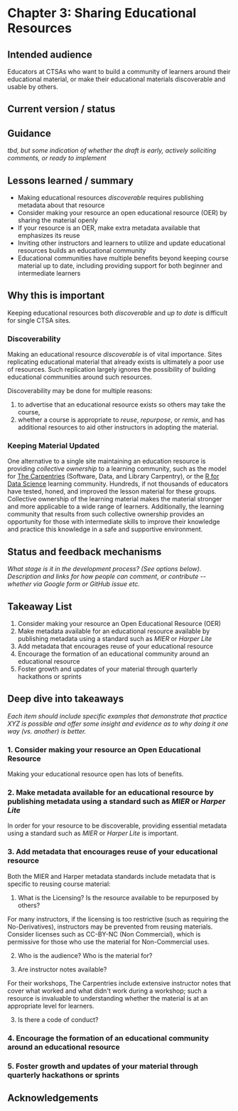 # Chapter 3: Sharing Educational Resources

## Intended audience	

Educators at CTSAs who want to build a community of learners around their educational material, or make their educational materials discoverable and usable by others.

## Current version / status	



## Guidance 

*tbd, but some indication of whether the draft is early, actively soliciting comments, or ready to implement*

## Lessons learned / summary	

- Making educational resources *discoverable* requires publishing metadata about that resource
- Consider making your resource an open educational resource (OER) by sharing the material openly
- If your resource is an OER, make extra metadata available that emphasizes its reuse
- Inviting other instructors and learners to utilize and update educational resources builds an educational community
- Educational communities have multiple benefits beyond keeping course material up to date, including providing support for both beginner and intermediate learners

## Why this is important	

Keeping educational resources both *discoverable* and *up to date* is difficult for single CTSA sites.

### Discoverability

Making an educational resource *discoverable* is of vital importance. Sites replicating educational material that already exists is ultimately a poor use of resources. Such replication largely ignores the possibility of building educational communities around such resources.

Discoverability may be done for multiple reasons: 

1. to advertise that an educational resource exists so others may take the course, 
2. whether a course is appropriate to *reuse*, *repurpose*, or *remix*, and has additional resources to aid other instructors in adopting the material.

### Keeping Material Updated

One alternative to a single site maintaining an education resource is providing *collective ownership* to a learning community, such as the model for [The Carpentries](http://carpentries.org/) (Software, Data, and Library Carpentry), or the [R for Data Science](https://www.rfordatasci.com/) learning community. Hundreds, if not thousands of educators have tested, honed, and improved the lesson material for these groups. Collective ownership of the learning material makes the material stronger and more applicable to a wide range of learners. Additionally, the learning community that results from such collective ownership provides an opportunity for those with intermediate skills to improve their knowledge and practice this knowledge in a safe and supportive environment. 

## Status and feedback mechanisms	

*What stage is it in the development process? (See options below). Description and links for how people can comment, or contribute -- whether via Google form or GitHub issue etc.*

## Takeaway List	

1. Consider making your resource an Open Educational Resource (OER)
2. Make metadata available for an educational resource available by publishing metadata using a standard such as *MIER* or *Harper Lite*
3. Add metadata that encourages reuse of your educational resource
4. Encourage the formation of an educational community around an educational resource 
5. Foster growth and updates of your material through quarterly hackathons or sprints

## Deep dive into takeaways	

*Each item should include specific examples that demonstrate that practice XYZ is possible and offer some insight and evidence as to why doing it one way (vs. another) is better.*

### 1. Consider making your resource an Open Educational Resource

Making your educational resource open has lots of benefits. 

### 2. Make metadata available for an educational resource by publishing metadata using a standard such as *MIER* or *Harper Lite*

In order for your resource to be discoverable, providing essential metadata using a standard such as *MIER* or *Harper Lite* is important.

### 3. Add metadata that encourages reuse of your educational resource

Both the MIER and Harper metadata standards include metadata that is specific to reusing course material:

1. What is the Licensing? Is the resource available to be repurposed by others?

For many instructors, if the licensing is too restrictive (such as requiring the No-Derivatives), instructors may be prevented from reusing materials. Consider licenses such as CC-BY-NC (Non Commercial), which is permissive for those who use the material for Non-Commercial uses.

2. Who is the audience? Who is the material for?

2. Are instructor notes available? 

For their workshops, The Carpentries include extensive instructor notes that cover what worked and what didn't work during a workshop; such a resource is invaluable to understanding whether the material is at an appropriate level for learners.
 
3. Is there a code of conduct? 

### 4. Encourage the formation of an educational community around an educational resource 

### 5. Foster growth and updates of your material through quarterly hackathons or sprints


## Acknowledgements
